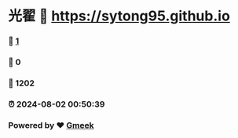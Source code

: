 # 光翟 :link: https://sytong95.github.io 
### :page_facing_up: [1](https://sytong95.github.io/tag.html) 
### :speech_balloon: 0 
### :hibiscus: 1202 
### :alarm_clock: 2024-08-02 00:50:39 
### Powered by :heart: [Gmeek](https://github.com/Meekdai/Gmeek)
